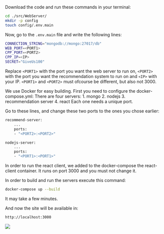 Download the code and run these commands in your terminal:
```bash
cd ./src/WebServer/
mkdir -p config
touch config/.env.main
```
Now, go to the `.env.main` file and write the following lines:
 ```bash
CONNECTION_STRING="mongodb://mongo:27017/db"
WEB_PORT=<PORT1>
CPP_PORT=<PORT2>
CPP_IP=<IP>
SECRET="GiveUs100"
```
Replace `<PORT1>` with the port you want the web server to run on, `<PORT2>` with the port you want the recommendation system to run on and `<IP>` with your IP. `<PORT1>` and `<PORT2>` must ofcourse be different, but also not 3000.

We use Docker for easy building.
First you need to configure the docker-compose.yml:
There are four servers:
    1. mongo
    2. nodejs
    3. recommendation server
    4. react
Each one needs a unique port.

Go to these lines, and change these two ports to the ones you chose earlier:
```bash
recommend-server:
    ...
    ports:
    - "<PORT2>:<PORT2>"

nodejs-server:
    ...
    ports:
    - "<PORT1>:<PORT1>"
```

In order to run the react client, we added to the docker-compose the react-client container. It runs on port 3000 and you must not change it.

In order to build and run the servers execute this command:
```bash
docker-compose up --build
```
It may take a few minutes.

And now the site will be available in:
```bash
http://localhost:3000
```

![](ExampleImages/DockerCompose.png)
